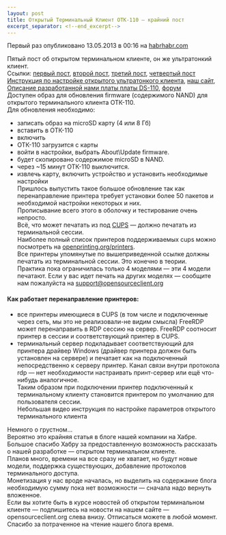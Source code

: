 ```yaml
---
layout: post
title: Открытый Терминальный Клиент ОТК-110 — крайний пост  
excerpt_separator: <!--end_excerpt-->
---
```

Первый раз опубликовано 13.05.2013 в 00:16 на [habrhabr.com](https://habr.com/ru/company/itfb/blog/222611/)  
<!--end_excerpt-->
Пятый пост об открытом терминальном клиенте, он же ультратонкий клиент.  
Ссылки: [первый пост](http://habrahabr.ru/company/itfb/blog/206186/), [второй пост](http://habrahabr.ru/company/itfb/blog/211779/), [третий пост](http://habrahabr.ru/company/itfb/blog/218903/), [четвертый пост](http://habrahabr.ru/company/itfb/blog/221021/)  
[Инструкция по настройке открытого ультратонкого клиента](http://opensourceclient.org/faq/nastrojka-otk-110), [наш сайт](http://opensourceclient.org/), [Описание разработанной нами платы платы DS-110](http://opensourceclient.org/faq/specifications-ds-110), [форум](https://opensourceclient.org/forum/)  
Доступен образ для обновления firmware (содержимого NAND) для открытого терминального клиента ОТК-110.  
Для обновления необходимо:  
- записать образ на microSD карту (4 или 8 Гб)  
-  вставить в ОТК-110  
-  включить  
- ОТК-110 загрузится с карты  
- войти в настройки, выбрать About\Update firmware.  
-  будет скопировано содержимое microSD в NAND.  
- через ~15 минут ОТК-110 выключится.  
- извлечь карту, включить устройство и установить необходимые настройки  
Пришлось выпустить такое большое обновление так как перенаправление принтера требует установки более 50 пакетов и необходимой настройки некоторых и них.  
Прописывание всего этого в оболочку и тестирование очень непросто.  
Всё, что может печатать из под [CUPS](https://www.cups.org/) — должно печатать из терминальной сессии.  
Наиболее полный список принтеров поддерживаемых cups можно посмотреть на [openprinting.org/printers](http://www.openprinting.org/printers).  
Все принтеры упомянутые по вышеприведенной ссылке должны печатать из терминальной сессии. Это конечно в теории.  
Практика пока ограничилась только 4 моделями — эти 4 модели печатают. Если у вас идет печать на других моделях — сообщите нам пожалуйста на support@opensourceclient.org  

#### Как работает перенаправление принтеров:  
- все принтеры имеющиеся в CUPS (в том числе и подключенные через сеть, мы это не реализовали-не видим смысла) FreeRDP может перенаправить в RDP сессию на сервер. FreeRDP соотносит принтер в сессии и соответствующий принтер в CUPS.  
- терминальный сервер подкладывает соответствующий для принтера драйвер Windows (драйвер принтера должен быть установлен на сервере) и печатает как на подключенный непосредственно к серверу принтер. Канал связи внутри протокола rdp — нет необходимости настраивать принт-сервер или ещё что-нибудь аналогичное.  
Таким образом при подключении принтер подключенный к терминальному клиенту становится принтером по умолчанию для пользователя сессии.  
Небольшая видео инструкция по настройке параметров открытого терминального клиента  

Немного о грустном...  
Вероятно это крайняя статья в блоге нашей компании на Хабре.  
Большое спасибо Хабру за предоставленную возможность рассказать о нашей разработке — открытом терминальном клиенте.  
Планов много, времени на все сразу не хватает, но будут новые модели, поддержка существующих, добавление протоколов терминального доступа.  
Монетизация у нас вроде началась, но выделить на содержание блога необходимую сумму пока нет возможности — сначала надо вернуть вложенное.  
Если вы хотите быть в курсе новостей об открытом терминальном клиенте — подпишитесь на новости на нашем сайте — opensourceclient.org слева внизу. Отписаться можете в любой момент.  
Спасибо за потраченное на чтение нашего блога время.  
